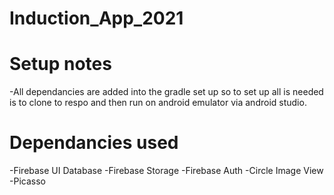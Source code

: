 # Induction_App_2021

# Setup notes
-All dependancies are added into the gradle set up so to set up all is needed is to clone to respo and then run on android emulator via android studio.

# Dependancies used
-Firebase UI Database
-Firebase Storage
-Firebase Auth
-Circle Image View
-Picasso

